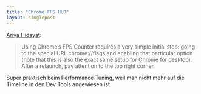 ```yaml
---
title: "Chrome FPS HUD"
layout: singlepost
---
```


[Ariya Hidayat](http://ariya.ofilabs.com/2013/03/frame-rate-hud-on-chrome-for-android.html):

> Using Chrome’s FPS Counter requires a very simple initial step: going to the special URL chrome://flags and enabling that particular option (note that this is also the exact same setup for Chrome for desktop). After a relaunch, pay attention to the top right corner.

Super praktisch beim Performance Tuning, weil man nicht mehr auf die Timeline in den Dev Tools angewiesen ist.